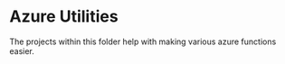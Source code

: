 # Azure Utilities

The projects within this folder help with making various azure functions easier.

